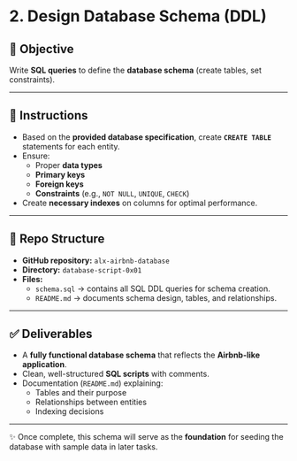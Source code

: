 # 2. Design Database Schema (DDL)

## 📌 Objective
Write **SQL queries** to define the **database schema** (create tables, set constraints).

---

## 📝 Instructions
- Based on the **provided database specification**, create **`CREATE TABLE`** statements for each entity.  
- Ensure:
  - Proper **data types**  
  - **Primary keys**  
  - **Foreign keys**  
  - **Constraints** (e.g., `NOT NULL`, `UNIQUE`, `CHECK`)  
- Create **necessary indexes** on columns for optimal performance.  

---

## 📂 Repo Structure
- **GitHub repository:** `alx-airbnb-database`  
- **Directory:** `database-script-0x01`  
- **Files:**  
  - `schema.sql` → contains all SQL DDL queries for schema creation.  
  - `README.md` → documents schema design, tables, and relationships.  

---

## ✅ Deliverables
- A **fully functional database schema** that reflects the **Airbnb-like application**.  
- Clean, well-structured **SQL scripts** with comments.  
- Documentation (`README.md`) explaining:
  - Tables and their purpose  
  - Relationships between entities  
  - Indexing decisions  

---

✨ Once complete, this schema will serve as the **foundation** for seeding the database with sample data in later tasks.  

